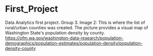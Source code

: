 # First_Project
Data Analytics first project. Group 3.
Image 2: This is where the list of rural/urban counties was created. The picture provides a visual map of Washington State's population density by county. 
https://ofm.wa.gov/washington-data-research/population-demographics/population-estimates/population-density/population-density-county